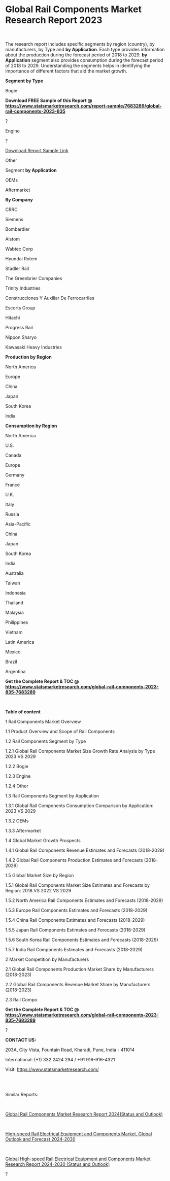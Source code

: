 <h1>Global Rail Components Market Research Report 2023</h1><br/><p>The research report includes specific segments by region (country), by manufacturers, by Type and <strong>by Application</strong>. Each type provides information about the production during the forecast period of 2018 to 2029. <strong>by Application</strong> segment also provides consumption during the forecast period of 2018 to 2029. Understanding the segments helps in identifying the importance of different factors that aid the market growth.</p>
 
 
 
 <p><strong>Segment by Type</strong></p>
 
 
 
 <p>Bogie</p>
 
 
 
 <div><b>Download FREE Sample of this Report @ <a href="https://www.statsmarketresearch.com/download-free-sample/7683289/global-rail-components-2023-835">https://www.statsmarketresearch.com/report-sample/7683289/global-rail-components-2023-835</a></b></div>
 
 
 
 <p>? </p>
 
 
 
 <p>Engine</p>
 
 
 
 <p>? </p>
 
 
 
 <p><a href="https://www.statsmarketresearch.com/download-free-sample/7683289/global-rail-components-2023-835">Download Report Sample Link</a></p>
 
 
 
 <p>Other</p>
 
 
 
 <p>Segment <strong>by Application</strong></p>
 
 
 
 <p>OEMs</p>
 
 
 
 <p>Aftermarket</p>
 
 
 
 <p><strong>By Company</strong></p>
 
 
 
 <p>CRRC</p>
 
 
 
 <p>Siemens</p>
 
 
 
 <p>Bombardier</p>
 
 
 
 <p>Alstom</p>
 
 
 
 <p>Wabtec Corp</p>
 
 
 
 <p>Hyundai Rotem</p>
 
 
 
 <p>Stadler Rail</p>
 
 
 
 <p>The Greenbrier Companies</p>
 
 
 
 <p>Trinity Industries</p>
 
 
 
 <p>Construcciones Y Auxiliar De Ferrocarriles</p>
 
 
 
 <p>Escorts Group</p>
 
 
 
 <p>Hitachi</p>
 
 
 
 <p>Progress Rail</p>
 
 
 
 <p>Nippon Sharyo</p>
 
 
 
 <p>Kawasaki Heavy Industries</p>
 
 
 
 <p><strong>Production by Region</strong></p>
 
 
 
 <p>North America</p>
 
 
 
 <p>Europe</p>
 
 
 
 <p>China</p>
 
 
 
 <p>Japan</p>
 
 
 
 <p>South Korea</p>
 
 
 
 <p>India</p>
 
 
 
 <p><strong>Consumption by Region</strong></p>
 
 
 
 <p>North America</p>
 
 
 
 <p>U.S.</p>
 
 
 
 <p>Canada</p>
 
 
 
 <p>Europe</p>
 
 
 
 <p>Germany</p>
 
 
 
 <p>France</p>
 
 
 
 <p>U.K.</p>
 
 
 
 <p>Italy</p>
 
 
 
 <p>Russia</p>
 
 
 
 <p>Asia-Pacific</p>
 
 
 
 <p>China</p>
 
 
 
 <p>Japan</p>
 
 
 
 <p>South Korea</p>
 
 
 
 <p>India</p>
 
 
 
 <p>Australia</p>
 
 
 
 <p>Taiwan</p>
 
 
 
 <p>Indonesia</p>
 
 
 
 <p>Thailand</p>
 
 
 
 <p>Malaysia</p>
 
 
 
 <p>Philippines</p>
 
 
 
 <p>Vietnam</p>
 
 
 
 <p>Latin America</p>
 
 
 
 <p>Mexico</p>
 
 
 
 <p>Brazil</p>
 
 
 
 <p>Argentina</p>
 
 
 
 <div><b>Get the Complete Report & TOC @ <a href="https://www.statsmarketresearch.com/global-rail-components-2023-835-7683289">https://www.statsmarketresearch.com/global-rail-components-2023-835-7683289</a></b></div>
 
 
 
 <p><br />
 
 <b>Table of content</b></p>
 
 
 
 <p>1 Rail Components Market Overview<br />
 
 1.1 Product Overview and Scope of Rail Components<br />
 
 1.2 Rail Components Segment by Type<br />
 
 1.2.1 Global Rail Components Market Size Growth Rate Analysis by Type 2023 VS 2029<br />
 
 1.2.2 Bogie<br />
 
 1.2.3 Engine<br />
 
 1.2.4 Other<br />
 
 1.3 Rail Components Segment by Application<br />
 
 1.3.1 Global Rail Components Consumption Comparison by Application: 2023 VS 2029<br />
 
 1.3.2 OEMs<br />
 
 1.3.3 Aftermarket<br />
 
 1.4 Global Market Growth Prospects<br />
 
 1.4.1 Global Rail Components Revenue Estimates and Forecasts (2018-2029)<br />
 
 1.4.2 Global Rail Components Production Estimates and Forecasts (2018-2029)<br />
 
 1.5 Global Market Size by Region<br />
 
 1.5.1 Global Rail Components Market Size Estimates and Forecasts by Region: 2018 VS 2022 VS 2029<br />
 
 1.5.2 North America Rail Components Estimates and Forecasts (2018-2029)<br />
 
 1.5.3 Europe Rail Components Estimates and Forecasts (2018-2029)<br />
 
 1.5.4 China Rail Components Estimates and Forecasts (2018-2029)<br />
 
 1.5.5 Japan Rail Components Estimates and Forecasts (2018-2029)<br />
 
 1.5.6 South Korea Rail Components Estimates and Forecasts (2018-2029)<br />
 
 1.5.7 India Rail Components Estimates and Forecasts (2018-2029)<br />
 
 2 Market Competition by Manufacturers<br />
 
 2.1 Global Rail Components Production Market Share by Manufacturers (2018-2023)<br />
 
 2.2 Global Rail Components Revenue Market Share by Manufacturers (2018-2023)<br />
 
 2.3 Rail Compo</p>
 
 
 
 <div><b>Get the Complete Report & TOC @ <a href="https://www.statsmarketresearch.com/global-rail-components-2023-835-7683289">https://www.statsmarketresearch.com/global-rail-components-2023-835-7683289</a></b></div>
 
 
 
 <p>? </p>
 
 
 
 <p><b>CONTACT US:</b><br />
 
 203A, City Vista, Fountain Road, Kharadi, Pune, India - 411014<br />
 
 International: (+1) 332 2424 294 / +91 916-916-4321<br />
 
 Visit: <a href="https://www.statsmarketresearch.com/">https://www.statsmarketresearch.com/</a><br />
 
 <br />
 
 <br />
 
 Similar Reports:<br />
 
 <br />
 
 <a href="https://www.statsmarketresearch.com/global-rail-components-2024-466-8008552">Global Rail Components Market Research Report 2024(Status and Outlook)</a><br />
 
 <br />
 
 <a href="https://www.statsmarketresearch.com/global-highspeed-rail-electrical-equipment-components-forecast-2024-2030-438-7972318">High-speed Rail Electrical Equipment and Components Market, Global Outlook and Forecast 2024-2030</a><br />
 
 <br />
 
 <a href="https://www.statsmarketresearch.com/global-highspeed-rail-electrical-equipment-components-2024-2030-357-7941781">Global High-speed Rail Electrical Equipment and Components Market Research Report 2024-2030 (Status and Outlook)</a><br />
 
 ? </p>